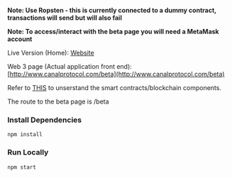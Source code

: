 **Note: Use Ropsten - this is currently connected to a dummy contract, transactions will send but will also fail**

**Note: To access/interact with the beta page you will need a MetaMask account**

Live Version (Home): [Website](http://www.canalprotocol.com/)

Web 3 page (Actual application front end): [http://www.canalprotocol.com/beta](http://www.canalprotocol.com/beta)

Refer to [THIS](https://github.com/Canal-Protocol/Distributed-Liquidity-Pool) to unserstand the smart contracts/blockchain components. 

The route to the beta page is /beta

### Install Dependencies
`npm install`

### Run Locally
`npm start`
